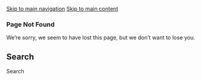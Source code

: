[Skip to main navigation](https://me.gatech.edu/engage#main-navigation) [Skip to main content](https://me.gatech.edu/engage#main-content)

### Page Not Found

We’re sorry, we seem to have lost this page,
but we don’t want to lose you.

## Search

Search